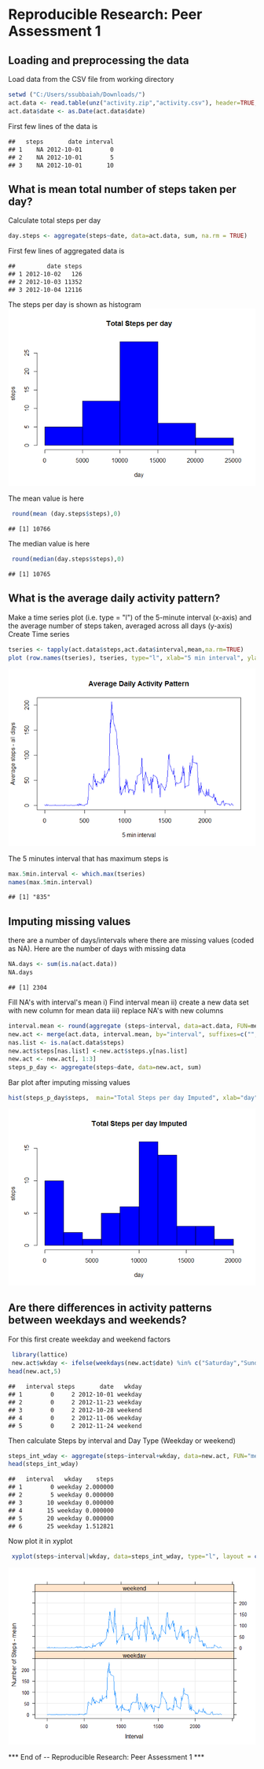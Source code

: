 # Reproducible Research: Peer Assessment 1


## Loading and preprocessing the data
Load data from the CSV file from working directory

```r
setwd ("C:/Users/ssubbaiah/Downloads/")
act.data <- read.table(unz("activity.zip","activity.csv"), header=TRUE, sep=",")
act.data$date <- as.Date(act.data$date)
```
First few lines of the data is

```
##   steps       date interval
## 1    NA 2012-10-01        0
## 2    NA 2012-10-01        5
## 3    NA 2012-10-01       10
```

## What is mean total number of steps taken per day?
Calculate total steps per day

```r
day.steps <- aggregate(steps~date, data=act.data, sum, na.rm = TRUE)
```
First few lines of aggregated data is

```
##         date steps
## 1 2012-10-02   126
## 2 2012-10-03 11352
## 3 2012-10-04 12116
```

The steps per day is shown as histogram 
![](PA1_template_files/figure-html/showplot-1.png) 

The mean value is here

```r
 round(mean (day.steps$steps),0)
```

```
## [1] 10766
```
The median value is here 

```r
 round(median(day.steps$steps),0)
```

```
## [1] 10765
```

## What is the average daily activity pattern?
Make a time series plot (i.e. type = "l") of the 5-minute interval (x-axis) and the average number of steps taken, averaged across all days (y-axis)
Create Time series

```r
tseries <- tapply(act.data$steps,act.data$interval,mean,na.rm=TRUE)
plot (row.names(tseries), tseries, type="l", xlab="5 min interval", ylab="Average steps - all days", main="Average Daily Activity Pattern", col="blue")
```

![](PA1_template_files/figure-html/timeseries-1.png) 

The 5 minutes interval that has maximum steps is

```r
max.5min.interval <- which.max(tseries)
names(max.5min.interval)
```

```
## [1] "835"
```

## Imputing missing values
there are a number of days/intervals where there are missing values (coded as NA). Here are the number of days with missing data

```r
NA.days <- sum(is.na(act.data))
NA.days
```

```
## [1] 2304
```
Fill NA's with interval's mean
  i) Find interval mean
  ii) create a new data set with new column for mean data
  iii) replace NA's with new columns

```r
interval.mean <- round(aggregate (steps~interval, data=act.data, FUN=mean),0)
new.act <- merge(act.data, interval.mean, by="interval", suffixes=c("",".y"))
nas.list <- is.na(act.data$steps)
new.act$steps[nas.list] <-new.act$steps.y[nas.list]
new.act <- new.act[, 1:3]
steps_p_day <- aggregate(steps~date, data=new.act, sum)
```
Bar plot after imputing missing values

```r
hist(steps_p_day$steps,  main="Total Steps per day Imputed", xlab="day", ylab="steps", col="blue")
```

![](PA1_template_files/figure-html/imputedplot-1.png) 

## Are there differences in activity patterns between weekdays and weekends?
For this first create weekday and weekend factors

```r
 library(lattice)
 new.act$wkday <- ifelse(weekdays(new.act$date) %in% c("Saturday","Sunday"),"weekend","weekday")
head(new.act,5)
```

```
##   interval steps       date   wkday
## 1        0     2 2012-10-01 weekday
## 2        0     2 2012-11-23 weekday
## 3        0     2 2012-10-28 weekend
## 4        0     2 2012-11-06 weekday
## 5        0     2 2012-11-24 weekend
```

Then calculate Steps by interval and Day Type (Weekday or weekend)

```r
steps_int_wday <- aggregate(steps~interval+wkday, data=new.act, FUN="mean")
head(steps_int_wday)
```

```
##   interval   wkday    steps
## 1        0 weekday 2.000000
## 2        5 weekday 0.000000
## 3       10 weekday 0.000000
## 4       15 weekday 0.000000
## 5       20 weekday 0.000000
## 6       25 weekday 1.512821
```
Now plot it in xyplot

```r
 xyplot(steps~interval|wkday, data=steps_int_wday, type="l", layout = c(1,2), xlab="Interval", ylab="Number of Steps - mean", grid=TRUE)
```

![](PA1_template_files/figure-html/xyplot-1.png) 

*** End of -- Reproducible Research: Peer Assessment 1 ***
